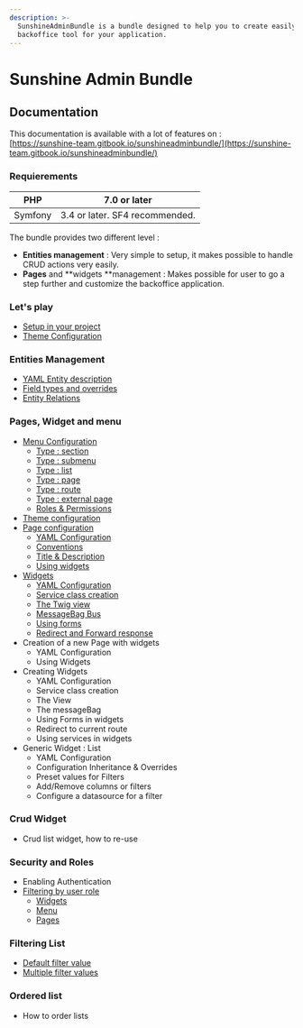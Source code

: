 ```yaml
---
description: >-
  SunshineAdminBundle is a bundle designed to help you to create easily a
  backoffice tool for your application.
---
```


# Sunshine Admin Bundle

## Documentation

This documentation is available with a lot of features on :   
[https://sunshine-team.gitbook.io/sunshineadminbundle/](https://sunshine-team.gitbook.io/sunshineadminbundle/)

### Requierements

| PHP | 7.0 or later |
| --- | --- |
| Symfony | 3.4 or later. SF4 recommended. |

The bundle provides two different level :

* **Entities management** : Very simple to setup, it makes possible to handle CRUD actions very easily.
* **Pages** and **widgets **management : Makes possible for user to go a step further and customize the backoffice application.

### Let's play

* [Setup in your project](setup.md)
* [Theme Configuration](theme-configuration.md)

### Entities Management

* [YAML Entity description](yaml-entity-configuration.md)
* [Field types and overrides](field-type-and-overrides.md)
* [Entity Relations](entity-relations.md)

### Pages, Widget and menu

* [Menu Configuration](menu-configuration.md)
  * [Type : section](menu-configuration.md#type-:-section)
  * [Type : submenu](menu-configuration.md#type-:-submenu)
  * [Type : list](menu-configuration.md#type-:-sunshine-list)
  * [Type : page](menu-configuration.md)
  * [Type : route](menu-configuration.md#type-:-route)
  * [Type : external page](menu-configuration.md#type-:-external-page)
  * [Roles & Permissions](menu-configuration.md#roles-and-permissions-configuration)
* [Theme configuration](theme-configuration.md)
* [Page configuration](creating-a-page.md)
  * [YAML Configuration](creating-a-page.md#yaml-definition)
  * [Conventions](creating-a-page.md#conventions)
  * [Title & Description ](creating-a-page.md#title-and-description)
  * [Using widgets](creating-a-page.md#using-widgets)
* [Widgets](untitled.md)
  * [YAML Configuration](untitled.md#yaml-configuration)
  * [Service class creation](untitled.md#service-class-creation)
  * [The Twig view](untitled.md#view-creation)
  * [MessageBag Bus](untitled.md#messagebag-send-informations-to-widget)
  * [Using forms](untitled.md#forms-inside-a-widget)
  * [Redirect and Forward response](untitled.md#redirect-to-current-route)
* Creation of a new Page with widgets
  * YAML Configuration
  * Using Widgets
* Creating Widgets
  * YAML Configuration
  * Service class creation
  * The View
  * The messageBag
  * Using Forms in widgets
  * Redirect to current route
  * Using services in widgets
* Generic Widget : List
  * YAML Configuration
  * Configuration Inheritance & Overrides
  * Preset values for Filters
  * Add/Remove columns or filters
  * Configure a datasource for a filter



### Crud Widget

* Crud list widget, how to re-use

### Security and Roles

* Enabling Authentication
* [Filtering by user role](roles-and-permissions.md)
  * [Widgets](roles-and-permissions.md#widget)
  * [Menu](roles-and-permissions.md#menu)
  * [Pages](roles-and-permissions.md#page)

### Filtering List

* [Default filter value](filtering-default-values.md)
* [Multiple filter values](filtering-options-multiple.md)

### Ordered list

* How to order lists

